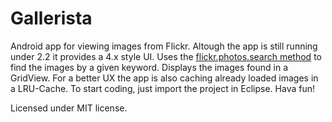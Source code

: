 Gallerista
==========

Android app for viewing images from Flickr. Altough the app is still running under 2.2 it provides
a 4.x style UI.
Uses the [flickr.photos.search method](http://www.flickr.com/services/api/explore/flickr.photos.search) to find
the images by a given keyword. Displays the images found in a GridView.
For a better UX the app is also caching already loaded images in a LRU-Cache.
To start coding, just import the project in Eclipse. Hava fun!

Licensed under MIT license.
